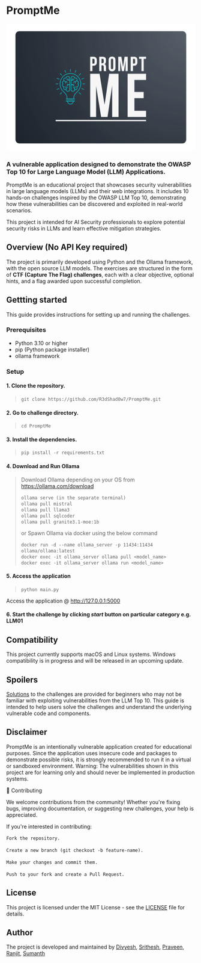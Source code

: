 # PromptMe 

<p>
<img src="https://github.com/R3dShad0w7/PromptMe/blob/main/static/logo.png?raw=true" width="600" alt="Thumbnail"/>
</p>

### A vulnerable application designed to demonstrate the OWASP Top 10 for Large Language Model (LLM) Applications.

PromptMe is an educational project that showcases security vulnerabilities in large language models (LLMs) and their web integrations. It includes 10 hands-on challenges inspired by the OWASP LLM Top 10, demonstrating how these vulnerabilities can be discovered and exploited in real-world scenarios.

This project is intended for AI Security professionals to explore potential security risks in LLMs and learn effective mitigation strategies.

## Overview (No API Key required)

The project is primarily developed using Python and the Ollama framework, with the open source LLM models. The exercises are structured in the form of **CTF (Capture The Flag) challenges**, each with a clear objective, optional hints, and a flag awarded upon successful completion.

## Gettting started

This guide provides instructions for setting up and running the challenges.

### Prerequisites

* Python 3.10 or higher
* pip (Python package installer)
* ollama framework 

### Setup

#### 1. Clone the repository.
> ```
> git clone https://github.com/R3dShad0w7/PromptMe.git
> ```

#### 2. Go to challenge directory.
> ```
> cd PromptMe
> ```

#### 3. Install the dependencies.
> ```
> pip install -r requirements.txt
> ```

#### 4. Download and Run Ollama

> Download Ollama depending on your OS from https://ollama.com/download
>```
> ollama serve (in the separate terminal)
> ollama pull mistral
> ollama pull llama3
> ollama pull sqlcoder
> ollama pull granite3.1-moe:1b
>```
>or Spawn Ollama via docker using the below command
> ```
> docker run -d --name ollama_server -p 11434:11434 ollama/ollama:latest
> docker exec -it ollama_server ollama pull <model_name>
> docker exec -it ollama_server ollama run <model_name>
> ```

#### 5. Access the application

> ```
> python main.py
> ```
Access the application @ http://127.0.0.1:5000

#### 6. Start the challenge by clicking *start* button on particular category e.g. LLM01

## Compatibility 

This project currently supports macOS and Linux systems. Windows compatibility is in progress and will be released in an upcoming update.

## Spoilers

[Solutions](https://github.ibm.com/PTC-PEN/LLM_Challenges/solutions) to the challenges are provided for beginners who may not be familiar with exploiting vulnerabilities from the LLM Top 10. This guide is intended to help users solve the challenges and understand the underlying vulnerable code and components.


## Disclaimer

PromptMe is an intentionally vulnerable application created for educational purposes. Since the application uses insecure code and packages to demonstrate possible risks, it is strongly recommended to run it in a virtual or sandboxed environment.
Warning: The vulnerabilities shown in this project are for learning only and should never be implemented in production systems.

🤝 Contributing

We welcome contributions from the community! Whether you're fixing bugs, improving documentation, or suggesting new challenges, your help is appreciated.

If you're interested in contributing:

    Fork the repository.

    Create a new branch (git checkout -b feature-name).

    Make your changes and commit them.

    Push to your fork and create a Pull Request.


## License

This project is licensed under the MIT License - see the [LICENSE](https://github.com/R3dShad0w7/PromptMe/blob/main/LICENSE) file for details.

## Author

The project is developed and maintained by [Divyesh](https://github.com/divyesh-0x01), [Srithesh](https://github.com/0xbughunter), [Praveen](https://github.com/praveen-kv), [Ranjit](https://www.linkedin.com/in/ranjit-singh-a788b579/), [Sumanth](https://github.com/SumanthGowda)
